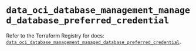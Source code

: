 # `data_oci_database_management_managed_database_preferred_credential`

Refer to the Terraform Registry for docs: [`data_oci_database_management_managed_database_preferred_credential`](https://registry.terraform.io/providers/oracle/oci/7.19.0/docs/data-sources/database_management_managed_database_preferred_credential).
